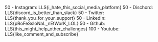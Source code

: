 

50 -  Instagram: LLS{i_hate_this_social_media_platform}
50 -  Dischord: LLS{discord_is_better_than_slack}
50 -  Twitter: LLS{thank_you_for_your_support}
50 -  LinkedIn: LLS{pRoFeSsIoNaL_nEtWorK_LOL}
50 -  Github: LLS{this_might_help_other_challenges}
100 - Youtube: LLS{like_comment_and_subscribe}